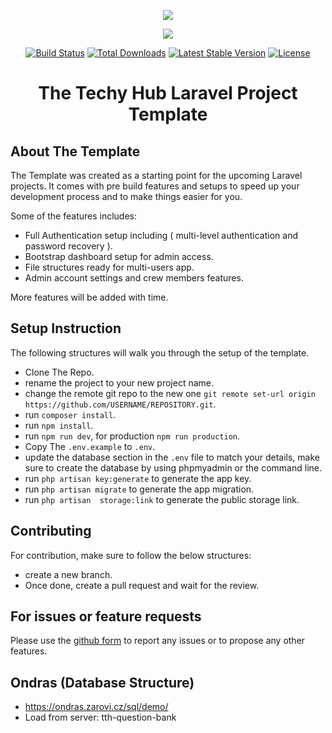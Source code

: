 <p align="center"><img src="https://thetechyhub.com/wp-content/uploads/2015/08/the_techy_hub_logo.png"></p>
<p align="center"><img src="https://laravel.com/assets/img/components/logo-laravel.svg"></p>

<p align="center">
<a href="https://travis-ci.org/laravel/framework"><img src="https://travis-ci.org/laravel/framework.svg" alt="Build Status"></a>
<a href="https://packagist.org/packages/laravel/framework"><img src="https://poser.pugx.org/laravel/framework/d/total.svg" alt="Total Downloads"></a>
<a href="https://packagist.org/packages/laravel/framework"><img src="https://poser.pugx.org/laravel/framework/v/stable.svg" alt="Latest Stable Version"></a>
<a href="https://packagist.org/packages/laravel/framework"><img src="https://poser.pugx.org/laravel/framework/license.svg" alt="License"></a>
</p>


# <h1 align="center">  The Techy Hub Laravel Project Template </h1>


## About The Template

The Template was created as a starting point for the upcoming Laravel projects. It comes with pre build features and setups to speed up your development process and to make things easier for you.

Some of the features includes:

- Full Authentication setup including ( multi-level authentication and password recovery ).
- Bootstrap dashboard setup for admin access.
- File structures ready for multi-users app.
- Admin account settings and crew members features.

More features will be added with time.

## Setup Instruction

The following structures will walk you through the setup of the template.

- Clone The Repo.
- rename the project to your new project name.
- change the remote git repo to the new one ` git remote set-url origin https://github.com/USERNAME/REPOSITORY.git `.
- run ` composer install `.
- run ` npm install `.
- run ` npm run dev `, for production ` npm run production `.
- Copy The ` .env.example ` to ` .env `.
- update the database section in the `.env` file to match your details, make sure to create the database by using phpmyadmin or the command line.
- run ` php artisan key:generate ` to generate the app key.
- run ` php artisan migrate ` to generate the app migration.
- run ` php artisan  storage:link ` to generate the public storage link.


## Contributing

For contribution, make sure to follow the below structures:

- create a new branch.
- Once done, create a pull request and wait for the review.

## For issues or feature requests

Please use the [github form](https://github.com/thetechyhub/template/issues) to report any issues or to propose any other features.

## Ondras (Database Structure)
- https://ondras.zarovi.cz/sql/demo/
- Load from server: tth-question-bank
